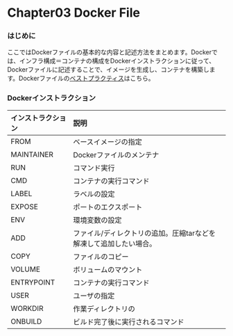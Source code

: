 # Chapter03 Docker File

### はじめに

ここではDockerファイルの基本的な内容と記述方法をまとめます。Dockerでは、インフラ構成＝コンテナの構成をDockerインストラクションに従って、Dockerファイルに記述することで、イメージを生成し、コンテナを構築します。Dockerファイルの[ベストプラクティス](http://docs.docker.jp/engine/userguide/eng-image/dockerfile_best-practice.html)はこちら。

### Dockerインストラクション



| インストラクション | 説明 |
| :--- | :--- |
| FROM | ベースイメージの指定 |
| MAINTAINER | Dockerファイルのメンテナ |
| RUN | コマンド実行 |
| CMD | コンテナの実行コマンド |
| LABEL | ラベルの設定 |
| EXPOSE | ポートのエクスポート |
| ENV | 環境変数の設定 |
| ADD | ファイル/ディレクトリの追加。圧縮tarなどを解凍して追加したい場合。 |
| COPY | ファイルのコピー |
| VOLUME | ボリュームのマウント |
| ENTRYPOINT | コンテナの実行コマンド |
| USER | ユーザの指定 |
| WORKDIR | 作業ディレクトリの |
| ONBUILD | ビルド完了後に実行されるコマンド |

